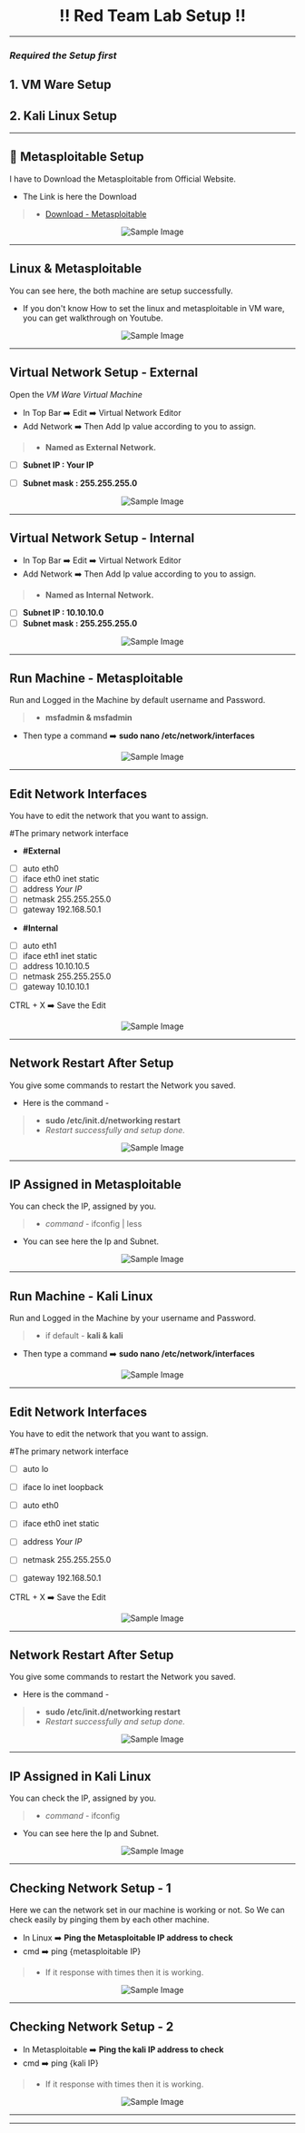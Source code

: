 <h1 align="center">‼️ Red Team Lab Setup ‼️</h1>

---
### *Required the Setup first*
## 1. VM Ware Setup
## 2. Kali Linux Setup

---

## 🚀 Metasploitable Setup
I have to Download the Metasploitable from Official Website.

- The Link is here the Download
> - [ Download - Metasploitable ](https://sourceforge.net/projects/metasploitable/)


<div style="text-align: center;"><img src="https://github.com/Nikunj-Sahani/CRTA--Certified_Red_Team_Analyst/blob/main/Study%20Material/Images/EI-1.png" alt="Sample Image"></div>

---
## Linux & Metasploitable
You can see here, the both machine are setup successfully.
 - If you don't know How to set the linux and metasploitable in VM ware, you can get walkthrough on Youtube.

<div style="text-align: center;"><img src="https://github.com/Nikunj-Sahani/CRTA--Certified_Red_Team_Analyst/blob/main/Study%20Material/Images/EI-2.png" alt="Sample Image"></div>

---
## Virtual Network Setup - External
Open the *VM Ware Virtual Machine*

- In Top Bar ➡️ Edit ➡️ Virtual Network Editor
- Add Network ➡️ Then Add Ip value according to you to assign.
> - **Named as External Network.**
  
 - [ ] **Subnet IP : Your IP**
 - [ ] **Subnet mask : 255.255.255.0**


<div style="text-align: center;"><img src="https://github.com/Nikunj-Sahani/CRTA--Certified_Red_Team_Analyst/blob/main/Study%20Material/Images/EI-3.png" alt="Sample Image"></div>

---
## Virtual Network Setup - Internal

- In Top Bar ➡️ Edit ➡️ Virtual Network Editor
- Add Network ➡️ Then Add Ip value according to you to assign.
> - **Named as Internal Network.**
  
 - [ ] **Subnet IP : 10.10.10.0**
 - [ ] **Subnet mask : 255.255.255.0**
       
<div style="text-align: center;"><img src="https://github.com/Nikunj-Sahani/CRTA--Certified_Red_Team_Analyst/blob/main/Study%20Material/Images/EI-4.png" alt="Sample Image"></div>

---
## Run Machine - Metasploitable
Run and Logged in the Machine by default username and Password.
  > - **msfadmin & msfadmin**
- Then type a command ➡️ **sudo nano /etc/network/interfaces**
  
<div style="text-align: center;"><img src="https://github.com/Nikunj-Sahani/CRTA--Certified_Red_Team_Analyst/blob/main/Study%20Material/Images/EI-5.png" alt="Sample Image"></div>

---
## Edit Network Interfaces
You have to edit the network that you want to assign.

#The primary network interface
- **#External**
- [ ] auto eth0
- [ ] iface eth0 inet static
- [ ] address *Your IP*
- [ ] netmask 255.255.255.0
- [ ] gateway 192.168.50.1
- **#Internal**
- [ ] auto eth1
- [ ] iface eth1 inet static
- [ ] address 10.10.10.5
- [ ] netmask 255.255.255.0
- [ ] gateway 10.10.10.1

CTRL + X ➡️  Save the Edit

<div style="text-align: center;"><img src="https://github.com/Nikunj-Sahani/CRTA--Certified_Red_Team_Analyst/blob/main/Study%20Material/Images/EI-6.png" alt="Sample Image"></div>

---
## Network Restart After Setup
You give some commands to restart the Network you saved.

- Here is the command -
> - **sudo /etc/init.d/networking restart**
> - *Restart successfully and setup done.*

<div style="text-align: center;"><img src="https://github.com/Nikunj-Sahani/CRTA--Certified_Red_Team_Analyst/blob/main/Study%20Material/Images/EI-7.png" alt="Sample Image"></div>

---
## IP Assigned in Metasploitable
You can check the IP, assigned by you.

> - *command* - ifconfig | less
- You can see here the Ip and Subnet.

<div style="text-align: center;"><img src="https://github.com/Nikunj-Sahani/CRTA--Certified_Red_Team_Analyst/blob/main/Study%20Material/Images/EI-8.png" alt="Sample Image"></div>

---
## Run Machine - Kali Linux
Run and Logged in the Machine by your username and Password.
  > - if default - **kali & kali**
- Then type a command ➡️ **sudo nano /etc/network/interfaces**
  
<div style="text-align: center;"><img src="https://github.com/Nikunj-Sahani/CRTA--Certified_Red_Team_Analyst/blob/main/Study%20Material/Images/EI-9.png" alt="Sample Image"></div>

---
## Edit Network Interfaces
You have to edit the network that you want to assign.

#The primary network interface
- [ ] auto lo
- [ ] iface lo inet loopback

- [ ] auto eth0
- [ ] iface eth0 inet static
- [ ] address *Your IP*
- [ ] netmask 255.255.255.0
- [ ] gateway 192.168.50.1

CTRL + X ➡️  Save the Edit

<div style="text-align: center;"><img src="https://github.com/Nikunj-Sahani/CRTA--Certified_Red_Team_Analyst/blob/main/Study%20Material/Images/EI-10.png" alt="Sample Image"></div>

---
## Network Restart After Setup
You give some commands to restart the Network you saved.

- Here is the command -
> - **sudo /etc/init.d/networking restart**
> - *Restart successfully and setup done.*

<div style="text-align: center;"><img src="https://github.com/Nikunj-Sahani/CRTA--Certified_Red_Team_Analyst/blob/main/Study%20Material/Images/EI-11.png" alt="Sample Image"></div>

---
## IP Assigned in Kali Linux
You can check the IP, assigned by you.

> - *command* - ifconfig
- You can see here the Ip and Subnet.
  
<div style="text-align: center;"><img src="https://github.com/Nikunj-Sahani/CRTA--Certified_Red_Team_Analyst/blob/main/Study%20Material/Images/EI-12.png" alt="Sample Image"></div>

---
## Checking Network Setup - 1
Here we can the network set in our machine is working or not.
So We can check easily by pinging them by each other machine.

- In Linux ➡️ **Ping the Metasploitable IP address to check**
- cmd ➡️ ping {metasploitable IP}
> - If it response with times then it is working.

<div style="text-align: center;"><img src="https://github.com/Nikunj-Sahani/CRTA--Certified_Red_Team_Analyst/blob/main/Study%20Material/Images/EI-13.png" alt="Sample Image"></div>

---
## Checking Network Setup - 2
- In Metasploitable ➡️ **Ping the kali IP address to check**
- cmd ➡️ ping {kali IP}
> - If it response with times then it is working.

<div style="text-align: center;"><img src="https://github.com/Nikunj-Sahani/CRTA--Certified_Red_Team_Analyst/blob/main/Study%20Material/Images/EI-14.png" alt="Sample Image"></div>

---
---



